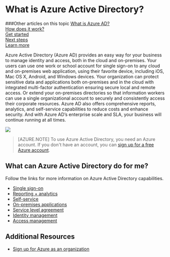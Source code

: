 <properties
	pageTitle="What is Azure Active Directory?"
	description="Use Azure Active Directory to extend your existing on-premises identities into the cloud or to develop Azure AD integrated applications."
	services="active-directory"
	documentationCenter=""
	authors="curtand"
	manager="terrylan"
	editor=""/>

<tags
	ms.service="active-directory"
	ms.workload="identity"
	ms.tgt_pltfrm="na"
	ms.devlang="na"
	ms.topic="article"
	ms.date="06/09/2015"
	ms.author="curtand"/>


# What is Azure Active Directory?


###Other articles on this topic
[What is Azure AD?](active-directory-whatis.md)<br>
[How does it work?](active-directory-works.md)<br>
[Get started](active-directory-get-started.md)<br>
[Next steps](active-directory-next-steps.md)<br>
[Learn more](active-directory-learn-map.md)

Azure Active Directory (Azure AD) provides an easy way for your business to manage identity and access, both in the cloud and on-premises. Your users can use one work or school account for single sign-on to any cloud and on-premises web application, using their favorite device, including iOS, Mac OS X, Android, and Windows devices. Your organization can protect sensitive data and applications both on-premises and in the cloud with integrated multi-factor authentication ensuring secure local and remote access. Or extend your on-premises directories so that information workers can use a single organizational account to securely and consistently access their corporate resources. Azure AD also offers comprehensive reports, analytics, and self-service capabilities to reduce costs and enhance security. And with Azure AD’s enterprise scale and SLA, your business will continue running at all times.

![][1]


> [AZURE.NOTE] To use Azure Active Directory, you need an Azure account. If you don't have an account, you can [sign up for a free Azure account](http://azure.microsoft.com/pricing/free-trial/).


## What can Azure Active Directory do for me?
Follow the links for more information on Azure Active Directory capabilities.


- [Single sign-on](https://msdn.microsoft.com/library/azure/dn510976.aspx)
- [Reporting + analytics](active-directory-view-access-usage-reports.md)
- [Self-service](http://aka.ms/ssproverview)
- [On-premises applications](active-directory-application-proxy-configure.md)
- [Service level agreement](https://msdn.microsoft.com/library/azure/dn532272.aspx)
- [Identity management](fundamentals-identity.md)
- [Access management](https://msdn.microsoft.com/library/azure/dn906873.aspx)


## Additional Resources

* [Sign up for Azure as an organization](sign-up-organization.md)

<!--Image references-->
[1]: ./media/active-directory-whatis/Azure_Active_Directory.png
